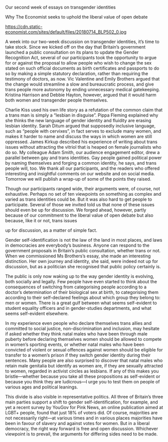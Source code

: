 Our second week of essays on transgender identities

Why The Economist seeks to uphold the liberal value of open debate

https://cdn.static-economist.com/sites/default/files/20180714_BLP502_0.jpg

A week into our two-week discussion on transgender identities, it’s time to take stock. Since we kicked off on the day that Britain’s government launched a public consultation on its plans to update the Gender Recognition Act, several of our participants took the opportunity to argue for or against the proposal to allow people who wish to change the sex stated on such official documents as birth certificates and passports to do so by making a simple statutory declaration, rather than requiring the testimony of doctors, as now. Vic Valentine and Emily Brothers argued that the change would streamline a slow and bureaucratic process, and give trans people more autonomy by ending unnecessary medical gatekeeping. Kristina Harrison and Debbie Hayton, however, argued that it would harm both women and transgender people themselves.

Charlie Kiss used his own life story as a refutation of the common claim that a trans man is simply a “lesbian in disguise”. Pippa Fleming explained why she thinks the new language of gender identity and fluidity are erasing lesbian identity. Sarah Ditum argued that supposedly inclusive language, such as “people with cervixes”, in fact serves to exclude many women, and makes it harder to name and discuss the ways in which women are still oppressed. James Kirkup described his experience of writing about trans issues without attracting the vitriol that is heaped on female journalists who do so. My colleague Adam Smith, our audience engagement editor, drew a parallel between gay and trans identities. Gay people gained political power by naming themselves and forging a common identity, he says, and trans people will, too. We thank all our participants, and the readers who offered interesting and insightful comments on our website and on social media. Tomorrow we will publish a wrap-up of some of the points they raised.

Though our participants ranged wide, their arguments were, of course, not exhaustive. Perhaps no set of ten viewpoints on something as complex and varied as trans identities could be. But it was also hard to get people to participate. Several of those we invited told us that none of these issues should even be up for discussion. We forged ahead, however, partly because of our commitment to the liberal value of open debate but also because, like it or not, trans issues 

 up for discussion, as a matter of simple fact.

Gender self-identification is not the law of the land in most places, and laws in democracies are everybody’s business. Anyone can respond to the government proposals in Britain’s public consultation, whether trans or not. When we commissioned Ms Brothers’s essay, she made an interesting distinction. Her own journey and identity, she said, were indeed not up for discussion, but as a politician she recognised that public policy certainly is.

The public is only now waking up to the way gender identity is evolving, both socially and legally. Few people have even started to think about the consequences of switching from categorising people according to a doctor’s determination of their biological sex at birth, to categorising them according to their self-declared feelings about which group they belong to: men or women. There is a great gulf between what seems self-evident to student equality officers and in gender-studies departments, and what seems self-evident elsewhere.

In my experience even people who declare themselves trans allies and committed to social justice, non-discrimination and inclusion, may hesitate if asked whether they think natal males who have been through male puberty before declaring themselves women should be allowed to compete in women’s sporting events, or whether natal males who have been convicted of violent or sexual offences against women should be eligible for transfer to a women’s prison if they switch gender identity during their sentences. Many people are also surprised to discover that natal males who retain male genitalia but identify as women are, if they are sexually attracted to women, regarded in activist circles as lesbians. If any of this makes you bristle—whether because you take all these propositions as self-evident or because you think they are ludicrous—I urge you to test them on people of various ages and political leanings.

This divide is also visible in representative politics. All three of Britain’s three main parties support a shift to gender self-identification, for example, and yet a recent survey by YouGov for Pink News, an online publication aimed at LGBT+ people, found that just 18% of voters did. Of course, majorities are not necessarily right—at various times and in various places majorities have been in favour of slavery and against votes for women. But in a liberal democracy, the right way forward is free and open discussion. Whichever viewpoint is to prevail, the arguments for differing sides need to be made.